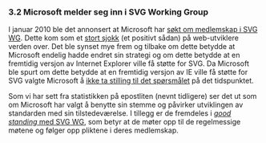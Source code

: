 ### 3.2 Microsoft melder seg inn i SVG Working Group ###

I januar 2010 ble det annonsert at Microsoft har [søkt om medlemskap i SVG
WG][1]. Dette kom som et [stort sjokk][2] (et positivt sådan) på
web-utviklere verden over. Det ble synset mye frem og tilbake om dette
betydde at Microsoft endelig hadde endret sin strategi og om dette betydde
at en fremtidig versjon av Internet Explorer ville få støtte for SVG. Da
Microsoft ble spurt om dette betydde at en fremtidig versjon av IE ville få
støtte for SVG valgte Microsoft å [ikke ta stilling til det spørsmålet][3]
på det tidspunktet.

Som vi har sett fra statistikken på epostliten (nevnt tidligere) ser det ut
som om Microsoft har valgt å benytte sin stemme og påvirker utviklingen av
standarden med sin tilstedeværelse. I tillegg er de fremdeles i [*good
standing* med SVG WG][4], som betyr at de møter opp til de regelmessige
møtene og følger opp pliktene i deres medlemskap.

[1]: http://blogs.msdn.com/b/ie/archive/2010/01/05/microsoft-joins-w3c-svg-working-group.aspx "Microsoft joins W3C SVG Working Group, Microsoft IE Team Blog, 2010-01-05"
[2]: http://tech.slashdot.org/story/10/01/06/1829223/Microsoft-Wants-To-Participate-In-SVG-Development "Microsoft wants to participate in SVG development, Slashdot, 2010-01-06"
[3]: http://news.cnet.com/8301-30685_3-10426321-264.html "Microsoft Web-graphics move signals IE ambitions, CNet News, 2010-01-06"
[4]: http://www.w3.org/2000/09/dbwg/details?group=19480&public=1&gs=1& "Participants in the SVG Working Group, W3C, read 2010-05-25"
